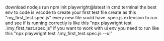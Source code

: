 download nodejs
run npm init playwright@latest in cmd terminal
the best env to code is vscode 
to create your first test file create as this "my_first_test.spec.js"
every new file sould have .spec.js extension
to run and see if is running correctly is like this "npx playwright test .\my_first_test.spec.js"
if you want to work with ui env ypu need to run like this "npx playwright test .\my_first_test.spec.js --ui"

